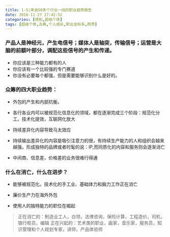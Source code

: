```yaml
---
title: 1-5|来自50多个行业一线的职业趋势报告
date: 2016-11-27 17:42:52
categories: [得到,超级个体]
tags: [超级个体,古典,个人成长,职业坐标系,跨界]
---
```

### 产品人是神经元，产生电信号；媒体人是轴突，传输信号；运营是大脑的前额叶部分，调配这些信号的产生和传递。
- 你应该是三种能力都有的人
- 你应该有一个比较强的专门赛道
- 你没有必要每个都强，但是需要能够识别什么是好的。

<!-- more --> 
### 众筹的四大职业趋势：

- 外包的产生和内部抗衡。

 - 各行各业内可以被规范化信息化的领域，都在逐渐完成三个阶段：规范化分工。技术化提效，互联网化放大

- 持续差异化内容导致马太效应

 - 持续输出差异化的内容是吸引注意力的很，有持续生产能力的人和组织会越来越强，形成独特的品牌或者时髦的说：IP,而同质化的内容和服务则会逐渐消亡

- 中间商、信息差，价格差的业务很难行得通


### 什么在消亡，什么在进步？

- 能够被规范化。技术化的手工业、基础体力和脑力工作正在消亡

- 廉价生产力在海外外包

- 使用人的独特能力的职位在崛起

> 正在消亡的：制造业工人，白领，法律咨询，保险计算，工程造价，司机，银行柜员，编辑
> 正在兴起的：艺术类的职业，画家，音乐家，服务员，知识管理和个人规划专家，讲师，产品体验师


